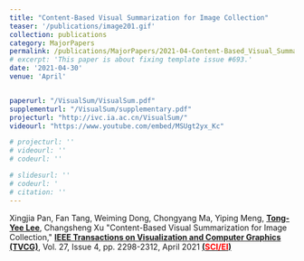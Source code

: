 ```yaml
---
title: "Content-Based Visual Summarization for Image Collection"
teaser: '/publications/image201.gif'
collection: publications
category: MajorPapers
permalink: /publications/MajorPapers/2021-04-Content-Based_Visual_Summarization_for_Image_Collection
# excerpt: 'This paper is about fixing template issue #693.'
date: '2021-04-30'
venue: 'April'


paperurl: "/VisualSum/VisualSum.pdf"
supplementurl: "/VisualSum/supplementary.pdf"
projecturl: "http://ivc.ia.ac.cn/VisualSum/"
videourl: "https://www.youtube.com/embed/MSUgt2yx_Kc"

# projecturl: ''
# videourl: ''
# codeurl: ''

# slidesurl: ''
# codeurl: '
# citation: ''
---
```


Xingjia Pan, Fan Tang, Weiming Dong, Chongyang Ma, Yiping Meng, <strong><u>Tong-Yee Lee</u></strong>, Changsheng Xu "Content-Based Visual Summarization for Image Collection," <strong><u>IEEE Transactions on Visualization and Computer Graphics (TVCG)</u></strong>, Vol. 27, Issue 4, pp. 2298-2312, April 2021 <strong><u> (<span style="color:red">SCI/EI</span>)</u></strong>